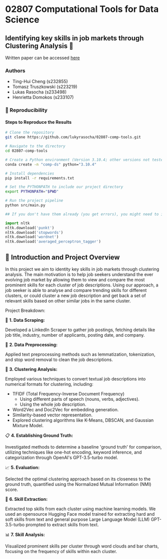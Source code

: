 # 02807 Computational Tools for Data Science
## Identifying key skills in job markets through Clustering Analysis 💼

Written paper can be accessed [here](https://github.com/lukyrasocha/job-skill/blob/main/handin/report.pdf)

### Authors
- Ting-Hui Cheng (s232855)
- Tomasz Truszkowski (s223219)
- Lukas Rasocha (s233498)
- Henrietta Domokos (s233107)

### 🔁 Reproducibility

#### Steps to Reproduce the Results

```bash
# Clone the repository
git clone https://github.com/lukyrasocha/02807-comp-tools.git

# Navigate to the directory
cd 02807-comp-tools

# Create a Python environment (Version 3.10.4; other versions not tested)
conda create -n "comp-ds" python="3.10.4"

# Install dependencies
pip install -r requirements.txt

# Set the PYTHONPATH to include our project directory
export PYTHONPATH="$PWD"

# Run the project pipeline
python src/main.py
```

```python
## If you don't have them already (you get errors), you might need to instal NLTK packages

import nltk
nltk.download('punkt')
nltk.download('stopwords')
nltk.download('wordnet')
nltk.download('averaged_perceptron_tagger')
```

## 📝 Introduction and Project Overview
In this project we aim to identity key skills in job markets through clustering analysis. The main motivation is to help job seekers understand the ever evolving job market by allowing them to view and compare the most prominent skills for each cluster of job descriptions. Using our approach, a job seeker is able to analyse and compare trending skills for different clusters, or could cluster a new job description and get back a set of relevant skills based on other similar jobs in the same cluster.

Project Breakdown:

🔎 **1. Data Scraping:**

Developed a LinkedIn Scraper to gather job postings, fetching details like job title, industry, number of applicants, posting date, and company.

🧹 **2. Data Preprocessing:**

Applied text preprocessing methods such as lemmatization, tokenization, and stop word removal to clean the job descriptions.

📐 **3. Clustering Analysis:**

Employed various techniques to convert textual job descriptions into numerical formats for clustering, including:
- TFIDF (Total Frequency-Inverse Document Frequency) 
  - Using different parts of speech (nouns, verbs, adjectives).
  - Using the whole job description.
- Word2Vec and Doc2Vec for embedding generation.
- Similarity-based vector representation.
- Explored clustering algorithms like K-Means, DBSCAN, and Gaussian Mixture Model.

📋 **4. Establishing Ground Truth:**

Investigated methods to determine a baseline 'ground truth' for comparison, utilizing techniques like one-hot encoding, keyword inference, and categorization through OpenAI's GPT-3.5-turbo model.

📈 **5. Evaluation:**

Selected the optimal clustering approach based on its closeness to the ground truth, quantified using the Normalized Mutual Information (NMI) score.

🔬 **6. Skill Extraction:**

Extracted top skills from each cluster using machine learning models. We used an opensource Hugging Face model trained for extracting hard and soft skills from text and general purpose Large Language Model (LLM) GPT-3.5-turbo prompted to extract skills from text.

📊 **7. Skill Analysis:**

Visualized prominent skills per cluster through word clouds and bar charts, focusing on the frequency of skills within each cluster.
